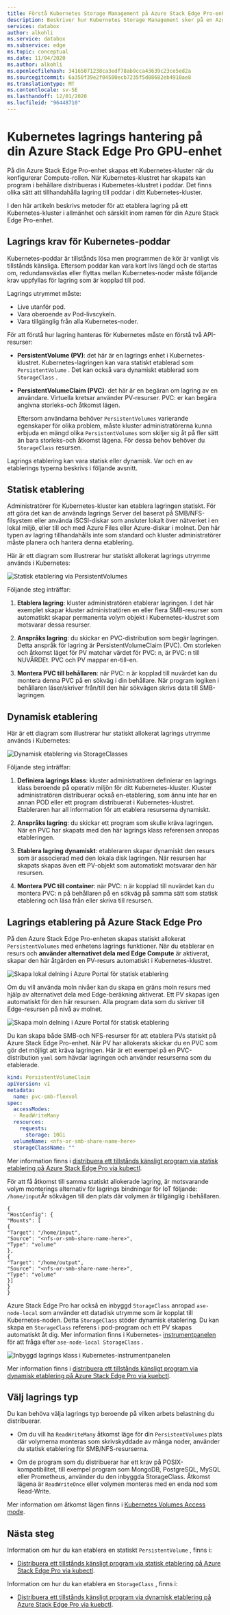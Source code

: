 ```yaml
---
title: Förstå Kubernetes Storage Management på Azure Stack Edge Pro-enhet | Microsoft Docs
description: Beskriver hur Kubernetes Storage Management sker på en Azure Stack Edge Pro-enhet.
services: databox
author: alkohli
ms.service: databox
ms.subservice: edge
ms.topic: conceptual
ms.date: 11/04/2020
ms.author: alkohli
ms.openlocfilehash: 34165071238ca3edf78ab9cca43639c23ce5ed2a
ms.sourcegitcommit: 6a350f39e2f04500ecb7235f5d88682eb4910ae8
ms.translationtype: MT
ms.contentlocale: sv-SE
ms.lasthandoff: 12/01/2020
ms.locfileid: "96448710"
---
```

# <a name="kubernetes-storage-management-on-your-azure-stack-edge-pro-gpu-device"></a>Kubernetes lagrings hantering på din Azure Stack Edge Pro GPU-enhet

På din Azure Stack Edge Pro-enhet skapas ett Kubernetes-kluster när du konfigurerar Compute-rollen. När Kubernetes-klustret har skapats kan program i behållare distribueras i Kubernetes-klustret i poddar. Det finns olika sätt att tillhandahålla lagring till poddar i ditt Kubernetes-kluster. 

I den här artikeln beskrivs metoder för att etablera lagring på ett Kubernetes-kluster i allmänhet och särskilt inom ramen för din Azure Stack Edge Pro-enhet. 

## <a name="storage-requirements-for-kubernetes-pods"></a>Lagrings krav för Kubernetes-poddar

Kubernetes-poddar är tillstånds lösa men programmen de kör är vanligt vis tillstånds känsliga. Eftersom poddar kan vara kort livs längd och de startas om, redundansväxlas eller flyttas mellan Kubernetes-noder måste följande krav uppfyllas för lagring som är kopplad till pod. 

Lagrings utrymmet måste:

- Live utanför pod.
- Vara oberoende av Pod-livscykeln.
- Vara tillgänglig från alla Kubernetes-noder.

För att förstå hur lagring hanteras för Kubernetes måste en förstå två API-resurser: 

- **PersistentVolume (PV)**: det här är en lagrings enhet i Kubernetes-klustret. Kubernetes-lagringen kan vara statiskt etablerad som `PersistentVolume` . Det kan också vara dynamiskt etablerad som  `StorageClass` .

- **PersistentVolumeClaim (PVC)**: det här är en begäran om lagring av en användare. Virtuella kretsar använder PV-resurser. PVC: er kan begära angivna storleks-och åtkomst lägen. 

    Eftersom användarna behöver `PersistentVolumes` varierande egenskaper för olika problem, måste kluster administratörerna kunna erbjuda en mängd olika `PersistentVolumes` som skiljer sig åt på fler sätt än bara storleks-och åtkomst lägena. För dessa behov behöver du `StorageClass` resursen.

Lagrings etablering kan vara statisk eller dynamisk. Var och en av etablerings typerna beskrivs i följande avsnitt.

## <a name="static-provisioning"></a>Statisk etablering

Administratörer för Kubernetes-kluster kan etablera lagringen statiskt. För att göra det kan de använda lagrings Server del baserat på SMB/NFS-filsystem eller använda iSCSI-diskar som ansluter lokalt över nätverket i en lokal miljö, eller till och med Azure Files eller Azure-diskar i molnet. Den här typen av lagring tillhandahålls inte som standard och kluster administratörer måste planera och hantera denna etablering. 
 
Här är ett diagram som illustrerar hur statiskt allokerat lagrings utrymme används i Kubernetes: 

![Statisk etablering via PersistentVolumes](./media/azure-stack-edge-gpu-kubernetes-storage/static-provisioning-persistent-volumes-1.png)

Följande steg inträffar: 

1. **Etablera lagring**: kluster administratören etablerar lagringen. I det här exemplet skapar kluster administratören en eller flera SMB-resurser som automatiskt skapar permanenta volym objekt i Kubernetes-klustret som motsvarar dessa resurser. 

1. **Anspråks lagring**: du skickar en PVC-distribution som begär lagringen. Detta anspråk för lagring är PersistentVolumeClaim (PVC). Om storleken och åtkomst läget för PV matchar värdet för PVC: n, är PVC: n till NUVÄRDEt. PVC och PV mappar en-till-en.

1. **Montera PVC till behållaren**: när PVC: n är kopplad till nuvärdet kan du montera denna PVC på en sökväg i din behållare. När program logiken i behållaren läser/skriver från/till den här sökvägen skrivs data till SMB-lagringen.
 

## <a name="dynamic-provisioning"></a>Dynamisk etablering

Här är ett diagram som illustrerar hur statiskt allokerat lagrings utrymme används i Kubernetes: 

![Dynamisk etablering via StorageClasses](./media/azure-stack-edge-gpu-kubernetes-storage/dynamic-provisioning-storage-classes-1.png)

Följande steg inträffar: 

1. **Definiera lagrings klass**: kluster administratören definierar en lagrings klass beroende på operativ miljön för ditt Kubernetes-kluster. Kluster administratören distribuerar också en-etablering, som ännu inte har en annan POD eller ett program distribuerat i Kubernetes-klustret. Etableraren har all information för att etablera resurserna dynamiskt.  

1. **Anspråks lagring**: du skickar ett program som skulle kräva lagringen. När en PVC har skapats med den här lagrings klass referensen anropas etableringen. 

1. **Etablera lagring dynamiskt**: etableraren skapar dynamiskt den resurs som är associerad med den lokala disk lagringen. När resursen har skapats skapas även ett PV-objekt som automatiskt motsvarar den här resursen.

1. **Montera PVC till container**: när PVC: n är kopplad till nuvärdet kan du montera PVC: n på behållaren på en sökväg på samma sätt som statisk etablering och läsa från eller skriva till resursen.


## <a name="storage-provisioning-on-azure-stack-edge-pro"></a>Lagrings etablering på Azure Stack Edge Pro

På den Azure Stack Edge Pro-enheten skapas statiskt allokerat `PersistentVolumes` med enhetens lagrings funktioner. När du etablerar en resurs och **använder alternativet dela med Edge Compute** är aktiverat, skapar den här åtgärden en PV-resurs automatiskt i Kubernetes-klustret.

![Skapa lokal delning i Azure Portal för statisk etablering](./media/azure-stack-edge-gpu-kubernetes-storage/static-provisioning-azure-portal-2.png)

Om du vill använda moln nivåer kan du skapa en gräns moln resurs med hjälp av alternativet dela med Edge-beräkning aktiverat. Ett PV skapas igen automatiskt för den här resursen. Alla program data som du skriver till Edge-resursen på nivå av molnet. 

![Skapa moln delning i Azure Portal för statisk etablering](./media/azure-stack-edge-gpu-kubernetes-storage/static-provisioning-azure-portal-1.png)

Du kan skapa både SMB-och NFS-resurser för att etablera PVs statiskt på Azure Stack Edge Pro-enhet. När PV har allokerats skickar du en PVC som gör det möjligt att kräva lagringen. Här är ett exempel på en PVC-distribution `yaml` som hävdar lagringen och använder resurserna som du etablerade.


```yml
kind: PersistentVolumeClaim 
apiVersion: v1 
metadata: 
  name: pvc-smb-flexvol 
spec: 
  accessModes: 
  - ReadWriteMany 
  resources: 
    requests: 
      storage: 10Gi 
  volumeName: <nfs-or-smb-share-name-here> 
  storageClassName: ""
```

Mer information finns i [distribuera ett tillstånds känsligt program via statisk etablering på Azure Stack Edge Pro via kubectl](azure-stack-edge-gpu-deploy-stateful-application-static-provision-kubernetes.md).

För att få åtkomst till samma statiskt allokerade lagring, är motsvarande volym monterings alternativ för lagrings bindningar för IoT följande: `/home/input`Är sökvägen till den plats där volymen är tillgänglig i behållaren.

```
{
"HostConfig": {
"Mounts": [
{
"Target": "/home/input",
"Source": "<nfs-or-smb-share-name-here>",
"Type": "volume"
},
{
"Target": "/home/output",
"Source": "<nfs-or-smb-share-name-here>",
"Type": "volume"
}]
}
}
```

Azure Stack Edge Pro har också en inbyggd `StorageClass` anropad `ase-node-local` som använder ett datadisk utrymme som är kopplat till Kubernetes-noden. Detta `StorageClass` stöder dynamisk etablering. Du kan skapa en `StorageClass` referens i pod-program och ett PV skapas automatiskt åt dig. Mer information finns i Kubernetes- [instrumentpanelen](azure-stack-edge-gpu-monitor-kubernetes-dashboard.md) för att fråga efter `ase-node-local StorageClass` .

![Inbyggd lagrings klass i Kubernetes-instrumentpanelen](./media/azure-stack-edge-gpu-kubernetes-storage/dynamic-provisioning-builtin-storage-class-1.png)

Mer information finns i [distribuera ett tillstånds känsligt program via dynamisk etablering på Azure Stack Edge Pro via kuebctl](azure-stack-edge-gpu-deploy-stateful-application-dynamic-provision-kubernetes.md).

## <a name="choose-storage-type"></a>Välj lagrings typ

Du kan behöva välja lagrings typ beroende på vilken arbets belastning du distribuerar. 

- Om du vill ha `ReadWriteMany` åtkomst läge för din `PersistentVolumes` plats där volymerna monteras som skrivskyddade av många noder, använder du statisk etablering för SMB/NFS-resurserna.

- Om de program som du distribuerar har ett krav på POSIX-kompatibilitet, till exempel program som MongoDB, PostgreSQL, MySQL eller Prometheus, använder du den inbyggda StorageClass. Åtkomst lägena är `ReadWriteOnce` eller volymen monteras med en enda nod som Read-Write. 


Mer information om åtkomst lägen finns i [Kubernetes Volumes Access mode](https://kubernetes.io/docs/concepts/storage/persistent-volumes/#access-modes).


## <a name="next-steps"></a>Nästa steg

Information om hur du kan etablera en statiskt `PersistentVolume` , finns i:

- [Distribuera ett tillstånds känsligt program via statisk etablering på Azure Stack Edge Pro via kubectl](azure-stack-edge-gpu-deploy-stateful-application-static-provision-kubernetes.md).

Information om hur du kan etablera en `StorageClass` , finns i:

- [Distribuera ett tillstånds känsligt program via dynamisk etablering på Azure Stack Edge Pro via kuebctl](azure-stack-edge-gpu-deploy-stateful-application-dynamic-provision-kubernetes.md).
